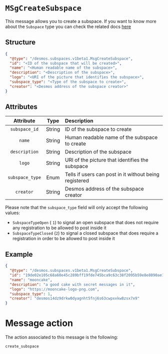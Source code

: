 # `MSgCreateSubspace`
This message allows you to create a subspace. If you want to know more about the `Subspace` type you can check the related
docs [here](../../../types/staging/subspaces/subspace.md)

## Structure
```json
{
  "@type": "/desmos.subspaces.v1beta1.MsgCreateSubspace",
  "id": "<ID of the subspace that will be created>",
  "name": "<Human readable name of the subspace>",
  "description": "<Description of the subspace>",
  "logo": "<URI of the picture that identifies the subspace>",
  "subspace_type": "<Type of the subspace to create>",
  "creator": "<Desmos address of the subspace creator>"
}
```

## Attributes
| Attribute | Type | Description |
| :-------: | :----: | :-------- |
| `subspace_id` | String | ID of the subspace to create |
| `name` | String | Human readable name of the subspace to create |
| `description` | String | Description of the subspace |
| `logo` | String | URI of the picture that identifies the subspace |
| `subspace_type` | Enum | Tells if users can post in it without being registered |
| `creator` |  String | Desmos address of the subspace creator |

Please note that the `subspace_type` field will only accept the following values:
- `SubspaceTypeOpen` ( `1`) to signal an open subspace that does not require any registration to be allowed to post inside it
- `SubspaceTypeClosed` (`2`) to signal a closed subspace that does require a registration in order to be allowed to post inside it

## Example
```json
{
  "@type": "/desmos.subspaces.v1beta1.MsgCreateSubspace",
  "id": "19de02e105c68a60e45c289bff19fde745bca9c63c38f2095b59e8e8090ae1af",
  "name": "mooncake",
  "description": "a good cake with secret messages in it",
  "logo": "https://mooncake-logo-png.com",
  "subspace_type": 1,
  "creator": "desmos14dz9drkw0dyagnht5fnj6s63cwpxxkw8zsx7x9"
}
```

# Message action
The action associated to this message is the following:

```
create_subspace
```